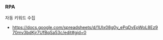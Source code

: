 ### RPA

자동 키워드 수집
- https://docs.google.com/spreadsheets/d/1UIx08g0y_ePqDvEpWoL8Ez970mv3bdKjr7UfBqSa53c/edit#gid=0
